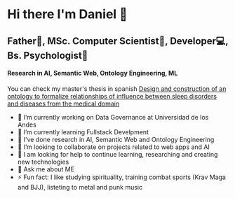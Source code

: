 # Hi there I'm Daniel 👋

## Father🚸, MSc. Computer Scientist🤖, Developer💻, Bs. Psychologist📖

#### Research in AI, Semantic Web, Ontology Engineering, ML 

You can check my master's thesis in spanish [Design and construction of an ontology to formalize relationships of influence between sleep disorders and diseases from the medical domain][thesis]

- 🔭 I’m currently working on Data Governance at Universidad de los Andes
- 🌱 I’m currently learning Fullstack Develpment
- 🔬 I've done research in AI, Semantic Web and Ontology Engineering
- 👯 I’m looking to collaborate on projects related to web apps and AI
- 🤔 I am looking for help to continue learning, researching and creating new technologies
- 💬 Ask me about ME
- ⚡ Fun fact: I like studying spirituality, training combat sports (Krav Maga and BJJ), listeting to metal and punk music


<!--
**mrdaniel88/mrdaniel88** is a ✨ _special_ ✨ repository because its `README.md` (this file) appears on your GitHub profile.

Here are some ideas to get you started:

- 🔭 I’m currently working on ...
- 🌱 I’m currently learning ...
- 👯 I’m looking to collaborate on ...
- 🤔 I’m looking for help with ...
- 💬 Ask me about ...
- 📫 How to reach me: ...
- 😄 Pronouns: ...
- ⚡ Fun fact: ...
-->

[thesis]: https://repositorio.uniandes.edu.co/bitstream/handle/1992/50980/22677.pdf?sequence=1&isAllowed=y
